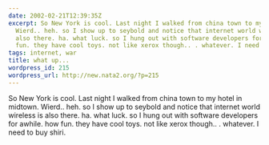 ```yaml
---
date: 2002-02-21T12:39:35Z
excerpt: So New York is cool. Last night I walked from china town to my hotel in midtown.
  Wierd.. heh. so I show up to seybold and notice that internet world wireless is
  also there. ha. what luck. so I hung out with software developers for awhile. how
  fun. they have cool toys. not like xerox though.. . whatever. I need to buy shiri.
tags: internet, war
title: what up...
wordpress_id: 215
wordpress_url: http://new.nata2.org/?p=215
---
```


So New York is cool. Last night I walked from china town to my hotel in midtown. Wierd.. heh. so I show up to seybold and notice that internet world wireless is also there. ha. what luck. so I hung out with software developers for awhile. how fun. they have cool toys. not like xerox though.. . whatever. I need to buy shiri.
